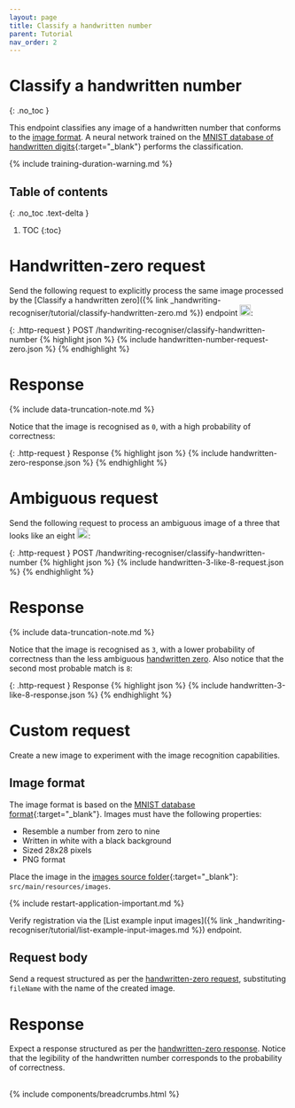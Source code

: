 ```yaml
---
layout: page
title: Classify a handwritten number
parent: Tutorial
nav_order: 2
---
```


# Classify a handwritten number
{: .no_toc }

This endpoint classifies any image of a handwritten number that conforms to the [image format](#image-format). 
A neural network trained on the
[MNIST database of handwritten digits](https://en.wikipedia.org/wiki/MNIST_database){:target="_blank"}
performs the classification.

{% include training-duration-warning.md %}

## Table of contents
{: .no_toc .text-delta }

1. TOC
{:toc}

# Handwritten-zero request

Send the following request to explicitly process the same image
processed by the [Classify a handwritten zero]({% link _handwriting-recogniser/tutorial/classify-handwritten-zero.md %})
endpoint
<img src="https://github.com/jon-hatfield-tech-writing/ai-demo/blob/main/src/main/resources/images/0.png?raw=true" alt="0" width="20" height="20" />:

{: .http-request }
POST /handwriting-recogniser/classify-handwritten-number
{% highlight json %}
{% include handwritten-number-request-zero.json %}
{% endhighlight %}

# Response

{% include data-truncation-note.md %}

Notice that the image is recognised as `0`, with a high probability of correctness:

{: .http-request }
Response
{% highlight json %}
{% include handwritten-zero-response.json %}
{% endhighlight %}

# Ambiguous request

Send the following request to process an ambiguous image of a three that looks like an eight
<img src="https://github.com/jon-hatfield-tech-writing/ai-demo/blob/main/src/main/resources/images/3-that-looks-like-8.png?raw=true" alt="3-like-8" width="20" height="20" />:

{: .http-request }
POST /handwriting-recogniser/classify-handwritten-number
{% highlight json %}
{% include handwritten-3-like-8-request.json %}
{% endhighlight %}

# Response

{% include data-truncation-note.md %}

Notice that the image is recognised as `3`, with a lower probability of correctness than the less ambiguous
[handwritten zero](#handwritten-zero-request). Also notice that the second most probable match is `8`:

{: .http-request }
Response
{% highlight json %}
{% include handwritten-3-like-8-response.json %}
{% endhighlight %}

# Custom request

Create a new image to experiment with the image recognition capabilities.

## Image format

The image format is based on the [MNIST database format](https://en.wikipedia.org/wiki/MNIST_database){:target="_blank"}. 
Images must have the following properties:

* Resemble a number from zero to nine
* Written in white with a black background
* Sized 28x28 pixels
* PNG format

Place the image in the 
[images source folder](https://github.com/jon-hatfield-tech-writing/ai-demo/tree/main/src/main/resources/images){:target="_blank"}:
`src/main/resources/images`.

{% include restart-application-important.md %}

Verify registration via the
[List example input images]({% link _handwriting-recogniser/tutorial/list-example-input-images.md %}) endpoint.

## Request body

Send a request structured as per the [handwritten-zero request](#handwritten-zero-request), substituting `fileName` with the
name of the created image.

# Response

Expect a response structured as per the [handwritten-zero response](#response). Notice that the legibility of the
handwritten number corresponds to the probability of correctness.

<br />
{% include components/breadcrumbs.html %}
